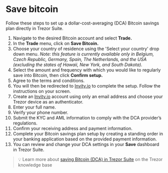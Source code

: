 # Save bitcoin

Follow these steps to set up a dollar-cost-averaging (DCA) Bitcoin savings plan directly in Trezor Suite.

1. Navigate to the desired Bitcoin account and select **Trade.**
2. In the **Trade** menu, click on **Save Bitcoin.**
3. Choose your country of residence using the 'Select your country' drop down menu. _Note: this feature is currently available only in Belgium, Czech Republic, Germany, Spain, The Netherlands, and the USA (excluding the states of Hawaii, New York, and South Dakota)._
4. Select the amount and frequency with which you would like to regularly save into Bitcoin, then click **Confirm setup.**
5. Agree to the terms and conditions.
6. You will then be redirected to [Invity.io](http://invity.io/) to complete the setup. Follow the instructions on your screen.
7. Create an [Invity.io](http://invity.io/) account using only an email address and choose your Trezor device as an authenticator.
8. Enter your full name.
9. Verify your phone number.
10. Submit the KYC and AML information to comply with the DCA provider’s regulations.
11. Confirm your receiving address and payment information.
12. Complete your Bitcoin savings plan setup by creating a standing order in your banking application based on the provided payment information.
13. You can review and change your DCA settings in your **Save** dashboard in Trezor Suite.

> 💡 Learn more about [saving Bitcoin (DCA) in Trezor Suite](https://trezor.io/learn/a/save-bitcoin-dca-in-trezor-suite) on the Trezor knowledge base
